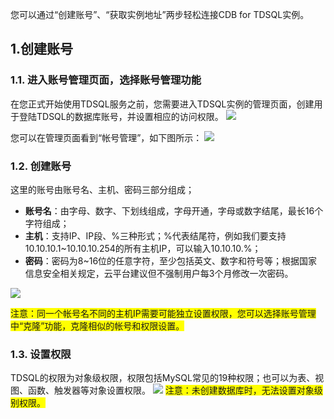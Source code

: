 您可以通过“创建账号”、“获取实例地址”两步轻松连接CDB for TDSQL实例。

## 1.创建账号
### 1.1. 进入账号管理页面，选择账号管理功能
在您正式开始使用TDSQL服务之前，您需要进入TDSQL实例的管理页面，创建用于登陆TDSQL的数据库账号，并设置相应的访问权限。
![](http://imgcache.tce.fsphere.cn/static/mccdn.qcloud.com/img56835afdde2f1.png)

您可以在管理页面看到“帐号管理”，如下图所示：
![](http://imgcache.tce.fsphere.cn/static/mccdn.qcloud.com/img56835b1a37efe.png)
### 1.2. 创建账号
这里的账号由账号名、主机、密码三部分组成；
-  **账号名**：由字母、数字、下划线组成，字母开通，字母或数字结尾，最长16个字符组成；
-  **主机**：支持IP、IP段、%三种形式；%代表结尾符，例如我们要支持10.10.10.1~10.10.10.254的所有主机IP，可以输入10.10.10.%；
-  **密码**：密码为8~16位的任意字符，至少包括英文、数字和符号等；根据国家信息安全相关规定，云平台建议但不强制用户每3个月修改一次密码。

![](http://imgcache.tce.fsphere.cn/static/mccdn.qcloud.com/img56835b84c71c7.png)

<span style="background-color:#FFFF00">注意：同一个帐号名不同的主机IP需要可能独立设置权限，您可以选择账号管理中“克隆”功能，克隆相似的帐号和权限设置。</span>

### 1.3. 设置权限
TDSQL的权限为对象级权限，权限包括MySQL常见的19种权限；也可以为表、视图、函数、触发器等对象设置权限。
![](http://imgcache.tce.fsphere.cn/static/mccdn.qcloud.com/img56835bf828954.png)
<span style="background-color:#FFFF00">注意：未创建数据库时，无法设置对象级别权限。</span>


